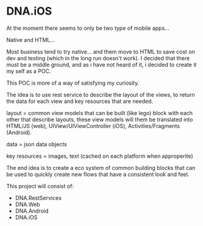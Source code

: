 # DNA.iOS

At the moment there seems to only be two type of mobile apps...

Native and HTML...

Most business tend to try native... and them move to HTML to save cost on dev and testing (which in the long run doesn't work). 
I decided that there must be a middle ground, and as i have not heard of it, i decided to create it my self as a POC. 

This POC is more of a way of satisfying my curiosity.

The idea is to use rest service to describe the layout of the views, to return the data for each view and key resources that are needed.

layout = common view models that can be built (like lego) block with each other that describe layouts, these view models will them be translated into HTML/JS (web), UIView/UIViewController (iOS), Activities/Fragments (Android).

data = json data objects

key resources = images, text (cached on each platform when approperite)

The end idea is to create a eco system of common building blocks that can be used to quickly create new flows that have a consistent look and feel. 

This project will consist of:
 - DNA.RestServices
 - DNA.Web
 - DNA.Android
 - DNA.iOS
